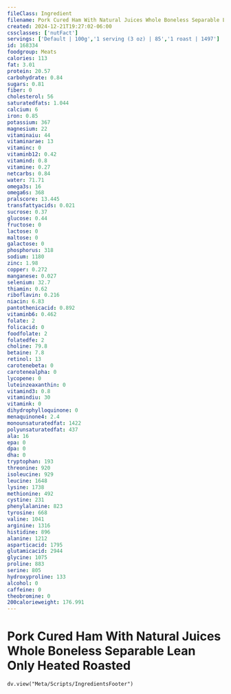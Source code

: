 ```yaml
---
fileClass: Ingredient
filename: Pork Cured Ham With Natural Juices Whole Boneless Separable Lean Only Heated Roasted
created: 2024-12-21T19:27:02-06:00
cssclasses: ['nutFact']
servings: ['Default | 100g','1 serving (3 oz) | 85','1 roast | 1497']
id: 168334
foodgroup: Meats
calories: 113
fat: 3.01
protein: 20.57
carbohydrate: 0.84
sugars: 0.81
fiber: 0
cholesterol: 56
saturatedfats: 1.044
calcium: 6
iron: 0.85
potassium: 367
magnesium: 22
vitaminaiu: 44
vitaminarae: 13
vitaminc: 0
vitaminb12: 0.42
vitamind: 0.8
vitamine: 0.27
netcarbs: 0.84
water: 71.71
omega3s: 16
omega6s: 368
pralscore: 13.445
transfattyacids: 0.021
sucrose: 0.37
glucose: 0.44
fructose: 0
lactose: 0
maltose: 0
galactose: 0
phosphorus: 318
sodium: 1180
zinc: 1.98
copper: 0.272
manganese: 0.027
selenium: 32.7
thiamin: 0.62
riboflavin: 0.216
niacin: 6.83
pantothenicacid: 0.892
vitaminb6: 0.462
folate: 2
folicacid: 0
foodfolate: 2
folatedfe: 2
choline: 79.8
betaine: 7.8
retinol: 13
carotenebeta: 0
carotenealpha: 0
lycopene: 0
luteinzeaxanthin: 0
vitamind3: 0.8
vitamindiu: 30
vitamink: 0
dihydrophylloquinone: 0
menaquinone4: 2.4
monounsaturatedfat: 1422
polyunsaturatedfat: 437
ala: 16
epa: 0
dpa: 0
dha: 0
tryptophan: 193
threonine: 920
isoleucine: 929
leucine: 1648
lysine: 1738
methionine: 492
cystine: 231
phenylalanine: 823
tyrosine: 668
valine: 1041
arginine: 1316
histidine: 896
alanine: 1212
asparticacid: 1795
glutamicacid: 2944
glycine: 1075
proline: 883
serine: 805
hydroxyproline: 133
alcohol: 0
caffeine: 0
theobromine: 0
200calorieweight: 176.991
---
```


# Pork Cured Ham With Natural Juices Whole Boneless Separable Lean Only Heated Roasted

```dataviewjs
dv.view("Meta/Scripts/IngredientsFooter")
```